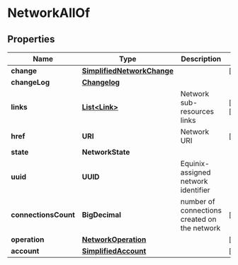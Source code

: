 

# NetworkAllOf


## Properties

| Name | Type | Description | Notes |
|------------ | ------------- | ------------- | -------------|
|**change** | [**SimplifiedNetworkChange**](SimplifiedNetworkChange.md) |  |  [optional] |
|**changeLog** | [**Changelog**](Changelog.md) |  |  |
|**links** | [**List&lt;Link&gt;**](Link.md) | Network sub-resources links |  [optional] [readonly] |
|**href** | **URI** | Network URI |  [readonly] |
|**state** | **NetworkState** |  |  |
|**uuid** | **UUID** | Equinix-assigned network identifier |  |
|**connectionsCount** | **BigDecimal** | number of connections created on the network |  [optional] |
|**operation** | [**NetworkOperation**](NetworkOperation.md) |  |  [optional] |
|**account** | [**SimplifiedAccount**](SimplifiedAccount.md) |  |  [optional] |



